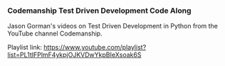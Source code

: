### Codemanship Test Driven Development Code Along

Jason Gorman's videos on Test Driven Development in Python from the YouTube channel Codemanship. 

Playlist link: https://www.youtube.com/playlist?list=PL1tIFPlmF4ykpjOJKVDwYkpBIeXsoak6S 
